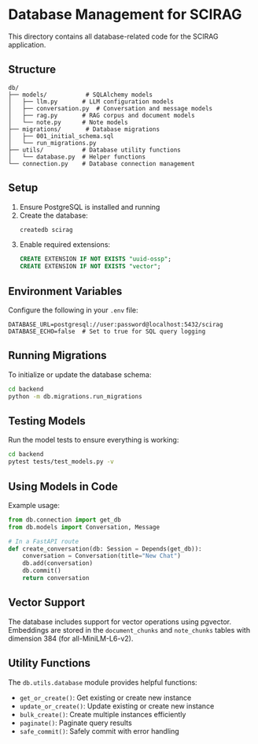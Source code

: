 # Database Management for SCIRAG

This directory contains all database-related code for the SCIRAG application.

## Structure

```
db/
├── models/           # SQLAlchemy models
│   ├── llm.py       # LLM configuration models
│   ├── conversation.py  # Conversation and message models
│   ├── rag.py       # RAG corpus and document models
│   └── note.py      # Note models
├── migrations/       # Database migrations
│   ├── 001_initial_schema.sql
│   └── run_migrations.py
├── utils/           # Database utility functions
│   └── database.py  # Helper functions
└── connection.py    # Database connection management
```

## Setup

1. Ensure PostgreSQL is installed and running
2. Create the database:
   ```bash
   createdb scirag
   ```
3. Enable required extensions:
   ```sql
   CREATE EXTENSION IF NOT EXISTS "uuid-ossp";
   CREATE EXTENSION IF NOT EXISTS "vector";
   ```

## Environment Variables

Configure the following in your `.env` file:

```
DATABASE_URL=postgresql://user:password@localhost:5432/scirag
DATABASE_ECHO=false  # Set to true for SQL query logging
```

## Running Migrations

To initialize or update the database schema:

```bash
cd backend
python -m db.migrations.run_migrations
```

## Testing Models

Run the model tests to ensure everything is working:

```bash
cd backend
pytest tests/test_models.py -v
```

## Using Models in Code

Example usage:

```python
from db.connection import get_db
from db.models import Conversation, Message

# In a FastAPI route
def create_conversation(db: Session = Depends(get_db)):
    conversation = Conversation(title="New Chat")
    db.add(conversation)
    db.commit()
    return conversation
```

## Vector Support

The database includes support for vector operations using pgvector. Embeddings are stored in the `document_chunks` and `note_chunks` tables with dimension 384 (for all-MiniLM-L6-v2).

## Utility Functions

The `db.utils.database` module provides helpful functions:

- `get_or_create()`: Get existing or create new instance
- `update_or_create()`: Update existing or create new instance
- `bulk_create()`: Create multiple instances efficiently
- `paginate()`: Paginate query results
- `safe_commit()`: Safely commit with error handling